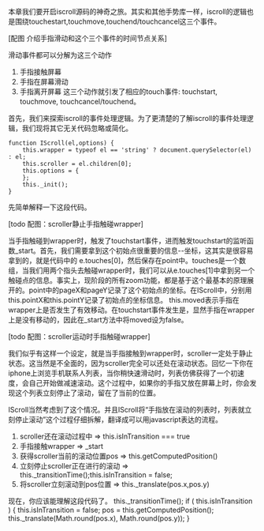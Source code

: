 本章我们要开启iscroll源码的神奇之旅。其实和其他手势库一样，iscroll的逻辑也是围绕touchestart,touchmove,touchend/touchcancel这三个事件。

[配图 介绍手指滑动和这个三个事件的时间节点关系]

滑动事件都可以分解为这三个动作
1. 手指接触屏幕
2. 手指在屏幕滑动
3. 手指离开屏幕
这三个动作就引发了相应的touch事件: touchstart, touchmove, touchcancel/touchend。

首先，我们来探索iscroll的事件处理逻辑。为了更清楚的了解iscroll的事件处理逻辑，我们现将其它无关代码忽略或简化。

```
function IScroll(el,options) {
	this.wrapper = typeof el == 'string' ? document.querySelector(el) : el;
	this.scroller = el.children[0];
	this.options = {
	};
	this._init();
}
```
先简单解释一下这段代码。

[todo 配图：scroller静止手指触碰wrapper]

当手指触碰到wrapper时，触发了touchstart事件，进而触发touchstart的监听函数_start。首先，我们需要拿到这个初始点很重要的信息--坐标，这其实是很容易拿到的，就是代码中的 e.touches[0]，然后保存在point中。touches是一个数组，当我们用两个指头去触碰wrapper时，我们可以从e.touches[1]中拿到另一个触碰点的信息。事实上，现阶段的所有zoom功能，都是基于这个最基本的原理展开的。point中的pageX和pageY记录了这个初始点的坐标。在IScroll中，分别用this.pointX和this.pointY记录了初始点的坐标信息。
this.moved表示手指在wrapper上是否发生了有效移动。在touchstart事件发生是，显然手指在wrapper上是没有移动的，因此在_start方法中将moved设为false。

[todo 配图：scroller运动时手指触碰wrapper]

我们似乎有这样一个设定，就是当手指接触到wrapper时，scroller一定处于静止状态。这当然是不全面的，因为scroller完全可以还处在滚动状态。回忆一下你在iphone上浏览手机联系人列表，当你稍快速滑动时，列表仿佛获得了一个初速度，会自己开始做减速滚动。这个过程中，如果你的手指又放在屏幕上时，你会发现这个列表立刻停止了滚动，留在了当前的位置。

IScroll当然考虑到了这个情况。并且IScroll将“手指放在滚动的列表时，列表就立刻停止滚动”这个过程仔细拆解，翻译成可以用javascript表达的流程。

1. scroller还在滚动过程中 => this.isInTransition === true
2. 手指接触wrapper => _start
3. 获得scroller当前的滚动位置pos  => this.getComputedPosition()
4. 立刻停止scroller正在进行的滚动 => this._transitionTime();this.isInTransition = false;
5. 将scroller立刻滚动到pos位置 => this._translate(pos.x,pos.y)

现在，你应该能理解这段代码了。
this._transitionTime();
if ( this.isInTransition ) {
	this.isInTransition = false;
	pos = this.getComputedPosition();
	this._translate(Math.round(pos.x), Math.round(pos.y));
}




